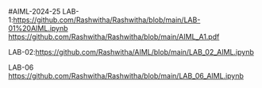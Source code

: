 #AIML-2024-25
LAB-1:https://github.com/Rashwitha/Rashwitha/blob/main/LAB-01%20AIML.ipynb
https://github.com/Rashwitha/Rashwitha/blob/main/AIML_A1.pdf

LAB-02:https://github.com/Rashwitha/AIML/blob/main/LAB_02_AIML.ipynb



LAB-06 https://github.com/Rashwitha/Rashwitha/blob/main/LAB_06_AIML.ipynb

